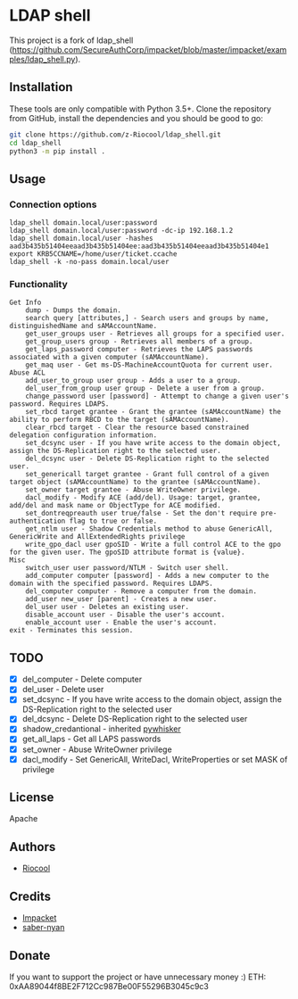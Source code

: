# LDAP shell
This project is a fork of ldap_shell (https://github.com/SecureAuthCorp/impacket/blob/master/impacket/examples/ldap_shell.py).


## Installation
These tools are only compatible with Python 3.5+. Clone the repository from GitHub, install the dependencies and you should be good to go:

```bash
git clone https://github.com/z-Riocool/ldap_shell.git
cd ldap_shell
python3 -m pip install .
```

## Usage
### Connection options
```
ldap_shell domain.local/user:password
ldap_shell domain.local/user:password -dc-ip 192.168.1.2
ldap_shell domain.local/user -hashes aad3b435b51404eeaad3b435b51404ee:aad3b435b51404eeaad3b435b51404e1
export KRB5CCNAME=/home/user/ticket.ccache
ldap_shell -k -no-pass domain.local/user
```
### Functionality
```
Get Info
    dump - Dumps the domain.
    search query [attributes,] - Search users and groups by name, distinguishedName and sAMAccountName.
    get_user_groups user - Retrieves all groups for a specified user.
    get_group_users group - Retrieves all members of a group.
    get_laps_password computer - Retrieves the LAPS passwords associated with a given computer (sAMAccountName).
    get_maq user - Get ms-DS-MachineAccountQuota for current user.
Abuse ACL
    add_user_to_group user group - Adds a user to a group.
    del_user_from_group user group - Delete a user from a group.
    change_password user [password] - Attempt to change a given user's password. Requires LDAPS.
    set_rbcd target grantee - Grant the grantee (sAMAccountName) the ability to perform RBCD to the target (sAMAccountName).
    clear_rbcd target - Clear the resource based constrained delegation configuration information.
    set_dcsync user - If you have write access to the domain object, assign the DS-Replication right to the selected user.
    del_dcsync user - Delete DS-Replication right to the selected user.
    set_genericall target grantee - Grant full control of a given target object (sAMAccountName) to the grantee (sAMAccountName).
    set_owner target grantee - Abuse WriteOwner privilege.
    dacl_modify - Modify ACE (add/del). Usage: target, grantee, add/del and mask name or ObjectType for ACE modified.
    set_dontreqpreauth user true/false - Set the don't require pre-authentication flag to true or false.
    get_ntlm user - Shadow Credentials method to abuse GenericAll, GenericWrite and AllExtendedRights privilege
    write_gpo_dacl user gpoSID - Write a full control ACE to the gpo for the given user. The gpoSID attribute format is {value}.
Misc
    switch_user user password/NTLM - Switch user shell.
    add_computer computer [password] - Adds a new computer to the domain with the specified password. Requires LDAPS.
    del_computer computer - Remove a computer from the domain.
    add_user new_user [parent] - Creates a new user.
    del_user user - Deletes an existing user.
    disable_account user - Disable the user's account.
    enable_account user - Enable the user's account.
exit - Terminates this session.
```
## TODO
- [x] del_computer - Delete computer
- [x] del_user - Delete user
- [x] set_dcsync - If you have write access to the domain object, assign the DS-Replication right to the selected user
- [x] del_dcsync - Delete DS-Replication right to the selected user
- [x] shadow_credantional - inherited [pywhisker](https://github.com/ShutdownRepo/pywhisker)
- [x] get_all_laps - Get all LAPS passwords
- [x] set_owner - Abuse WriteOwner privilege
- [x] dacl_modify - Set GenericAll, WriteDacl, WriteProperties or set MASK of privilege

## License
Apache

## Authors
* [Riocool](https://t.me/riocool)

## Credits
* [Impacket](https://github.com/SecureAuthCorp/impacket)
* [saber-nyan](https://saber-nyan.com)

## Donate
If you want to support the project or have unnecessary money :)
ETH: 0xAA89044f8BE2F712Cc987Be00F55296B3045c9c3
